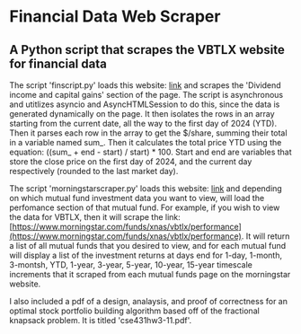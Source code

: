 # Financial Data Web Scraper

## A Python script that scrapes the VBTLX website for financial data

The script 'finscript.py' loads this website: [link](https://investor.vanguard.com/investment-products/mutual-funds/profile/vbtlx#distributions) and scrapes the 'Dividend income and capital gains' section of the page. The script is asynchronous and utitlizes asyncio and AsyncHTMLSession to do this, since the data is generated dynamically on the page. It then isolates the rows in an array starting from the current date, all the way to the first day of 2024 (YTD). Then it parses each row in the array to get the $/share, summing their total in a variable named sum_. Then it calculates the total price YTD using the equation: ((sum_ + end - start) / start) * 100. Start and end are variables that store the close price on the first day of 2024, and the current day respectively (rounded to the last market day).

The script 'morningstarscraper.py' loads this website: [link](https://www.morningstar.com) and depending on which mutual fund investment data you want to view, will load the perfomance section of that mutual fund. For example, if you wish to view the data for VBTLX, then it will scrape the link:[https://www.morningstar.com/funds/xnas/vbtlx/performance](https://www.morningstar.com/funds/xnas/vbtlx/performance). It will return a list of all mutual funds that you desired to view, and for each mutual fund will display a list of the investment returns at days end for 1-day, 1-month, 3-montsh, YTD, 1-year, 3-year, 5-year, 10-year, 15-year timescale increments that it scraped from each mutual funds page on the morningstar website.

I also included a pdf of a design, analaysis, and proof of correctness for an optimal stock portfolio building algorithm based off of the fractional knapsack problem. It is titled 'cse431hw3-11.pdf'.

